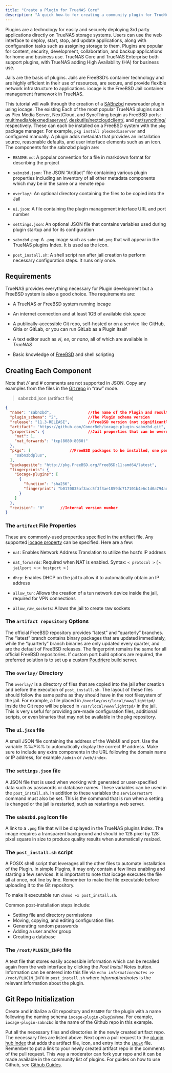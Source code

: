 ```yaml
---
title: "Create a Plugin for TrueNAS Core"
description: "A quick how-to for creating a community plugin for TrueNAS Core."
---
```


Plugins are a technology for easily and securely deploying 3rd party
applications directly on TrueNAS storage systems. Users can use the
web interface to deploy, start, stop, and update applications, along with
configuration tasks such as assigning storage to them. Plugins are popular for
content, security, development, collaboration, and backup applications for home
and business use. TrueNAS Core and TrueNAS Enterprise both support plugins,
with TrueNAS adding High Availability (HA) for business use.

Jails are the basis of plugins. Jails are FreeBSD’s container technology and
are highly efficient in their use of resources, are secure, and provide flexible
network infrastructure to applications. iocage is the FreeBSD Jail container
management framework in TrueNAS.

This tutorial will walk through the creation of a
[SABnzbd](https://sabnzbd.org/) newsreader plugin using iocage. The existing Each of the
most popular TrueNAS plugins such as Plex Media Server, NextCloud, and
SyncThing begin as FreeBSD ports: [multimedia/plexmediaserver/](https://www.freshports.org/multimedia/plexmediaserver/),
[deskutils/nextcloudclient/](https://www.freshports.org/deskutils/nextcloudclient/),
and [net/syncthing/](https://www.freshports.org/net/syncthing/) respectively.
These can each be installed on a FreeBSD system with the `pkg` package manager.
For example, `pkg install plexmediaserver` and configured manually. A plugin
adds metadata that provides an installation source, reasonable defaults, and
user interface elements such as an icon. The components for the
sabnzbd plugin are:

- `README.md`: A popular convention for a file in markdown format for describing
  the project

- `sabnzbd.json`: The JSON “Artifact” file containing various plugin properties
  including an inventory of all other metadata components which may be in the
  same or a remote repo

- `overlay/`: An optional directory containing the files to be copied into the Jail

- `ui.json`: A file containing the plugin management interface URL and port number

- `settings.json`: An optional JSON file that contains variables used during
  plugin startup and for its configuration

- `sabnzbd.png`: A `.png` image such as `sabnzbd.png` that will appear in the TrueNAS
  plugins Index. It is used as the icon.

- `post_install.sh`: A shell script ran after jail creation to perform necessary
  configuration steps. It runs only once.

## Requirements

TrueNAS provides everything necessary for Plugin development but a FreeBSD
system is also a good choice. The requirements are:

- A TrueNAS or FreeBSD system running iocage

- An internet connection and at least 1GB of available disk space

- A publically-accessible Git repo, self-hosted or on a service like GitHub,
  Gitia or GitLab, or you can run GitLab as a Plugin itself

- A text editor such as *vi*, *ee*, or *nano*, all of which are available in
  *TrueNAS*

- Basic knowledge of [FreeBSD](https://www.freebsd.org/doc/en_US.ISO8859-1/books/handbook/)
  and shell scripting

## Creating Each Component

Note that *//* and *#* comments are not supported in JSON. Copy any examples
from the files in the [Git repo](https://github.com/ix-plugin-hub) in “raw” mode.

> sabnzbd.json (artifact file)
```json
{
  "name": "sabnzbd",                //The name of the Plugin and resulting Jail
  "plugin_schema": "2",             //The Plugin schema version
  "release": "11.3-RELEASE",        //FreeBSD version (not significantly newer than host)
  "artifact": "https://github.com/ConorBeh/iocage-plugin-sabnzbd.git",      //The Git repo containing the Plugin
  "properties": {                   //Jail properties that can be overridden by the user
    "nat": 1,
    "nat_forwards": "tcp(8080:8080)"
  },
  "pkgs": [                 //FreeBSD packages to be installed, one per line
    "sabnzbdplus",
  ],
  "packagesite": "http://pkg.FreeBSD.org/FreeBSD:11:amd64/latest",          //The package site, latest, quarterly, or self-hosted
  "fingerprints": {
    "iocage-plugins": [
      {
        "function": "sha256",
        "fingerprint": "b0170035af3acc5f3f3ae1859dc717101b4e6c1d0a794ad554928ca0cbb2f438"       //The checksum of the FreeBSD port
      }
    ]
  },
  "revision": "0"       //Internal version number
}
```

### The `artifact` File Properties

These are commonly-used properties specified in the artifact file. Any supported
[iocage property](https://www.freebsd.org/cgi/man.cgi?query=iocage&apropos=0&sektion=8&manpath=FreeBSD+11.3-RELEASE+and+Ports&arch=default&format=html)
can be specified. Here are a few:

- `nat`: Enables Network Address Translation to utilize the host’s IP address

- `nat_forwards`: Required when NAT is enabled. Syntax: `< protocol >` ( `< jailport >:< hostport >` )

- `dhcp`: Enables DHCP on the jail to allow it to automatically obtain an IP address

- `allow_tun`: Allows the creation of a tun network device inside the jail,
  required for VPN connections

- `allow_raw_sockets`: Allows the jail to create raw sockets

### The `artifact repository` Options

The official FreeBSD repository provides “latest” and “quarterly” branches. The
“latest” branch contains binary packages that are updated immediately, while the
“quarterly” branch binaries are only updated every quarter, and are the default
of FreeBSD releases. The fingerprint remains the same for all official FreeBSD
repositories. If custom port build options are required, the preferred solution
is to set up a custom [Poudriere](https://www.freebsd.org/doc/handbook/ports-poudriere.html)
build server.

### The `overlay/` Directory

The `overlay/` is a directory of files that are copied into the jail after
creation and before the execution of `post_install.sh`. The layout of these files
should follow the same paths as they should have in the root filesystem of the
jail. For example, a file placed in `/overlay/usr/local/www/lighttpd/` inside the
Git repo will be placed in `/usr/local/www/lighttpd/` in the jail. This is very
useful for providing pre-made configuration files, additional scripts, or even
binaries that may not be available in the pkg repository.

### The `ui.json` file

A small JSON file containing the address of the WebUI and port. Use the variable
*%%IP%%* to automatically display the correct IP address. Make sure to include
any extra components in the URL following the domain name or IP address, for
example `/admin` or `/web/index`.

### The `settings.json` file

A JSON file that is used when working with generated or user-specified data
such as passwords or database names. These variables can be used in the
`post_install.sh`. In addition to these variables the `servicerestart` command
must also be set. This is the command that is run when a setting is changed or
the jail is restarted, such as restarting a web server.

### The `sabnzbd.png` Icon file

A link to a `.png` file that will be displayed in the TrueNAS plugins Index.
The image requires a transparent background and should be 128 pixel by 128 pixel
square in size to produce quality results when automatically resized.

### The `post_install.sh` script

A POSIX shell script that leverages all the other files to automate installation
of the Plugin. In simple Plugins, it may only contain a few lines enabling and
starting a few services. It is important to note that iocage executes the file
all at once, not line by line. Remember to make the file executable before
uploading it to the Git repository.

To make it executable run `chmod +x post_install.sh`.

Common post-installation steps include:

- Setting file and directory permissions
- Moving, copying, and editing configuration files
- Generating random passwords
- Adding a user and/or group
- Creating a database

### The `/root/PLUGIN_INFO` file

A text file that stores easily accessible information which can be recalled
again from the web interface by clicking the *Post Install Notes* button.
Information can be entered into this file via
<code>echo <i>information/notes</i> >> /root/PLUGIN_INFO</code> in `post_install.sh`
where *information/notes* is the relevant information about the plugin.

## Git Repo Initialization

Create and initialize a Git repository and `README` for the plugin with a name
following the naming schema <code>iocage-plugin-<i>pluginName</i></code>. For
example, `iocage-plugin-sabnzbd` is the name of the Github repo in this
example.

Put all the necessary files and directories in the newly created artifact repo.
The necessary files are listed above. Next open a pull request to the
[plugin hub index](https://github.com/ix-plugin-hub/iocage-plugin-index) that adds
the artifact file, icon, and entry into the [`INDEX`](https://github.com/ix-plugin-hub/iocage-plugin-index/blob/master/INDEX)
file. Remember to put a link to your newly created artifact repo in the comments
of the pull request. This way a moderator can fork your repo and it can be made
available in the community list of plugins. For guides on how to use Github, see
[Github Guides](https://guides.github.com/).